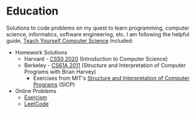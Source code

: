 # Education
Solutions to code problems on my quest to learn programming, computer science, informatics, software engineering, etc. I am following the helpful guide, [Teach Yourself Computer Science](https://teachyourselfcs.com/)
Included:
* Homework Solutions
  * Harvard - [CS50 2020](https://online-learning.harvard.edu/course/cs50-introduction-computer-science?delta=0) (Introduction to Computer Science)
  * Berkeley - [CS61A 2011](https://archive.org/details/ucberkeley-webcast-PL3E89002AA9B9879E?sort=titleSorter) (Structure and Interpretation of Computer Programs with Brian Harvey)
    * Exercises from MIT's [Structure and Interpretation of Computer Programs](https://mitpress.mit.edu/sites/default/files/sicp/full-text/book/book.html) (SICP)
* Online Problems
  * [Exercism](https://exercism.io)
  * [LeetCode](https://leetcode.com)

